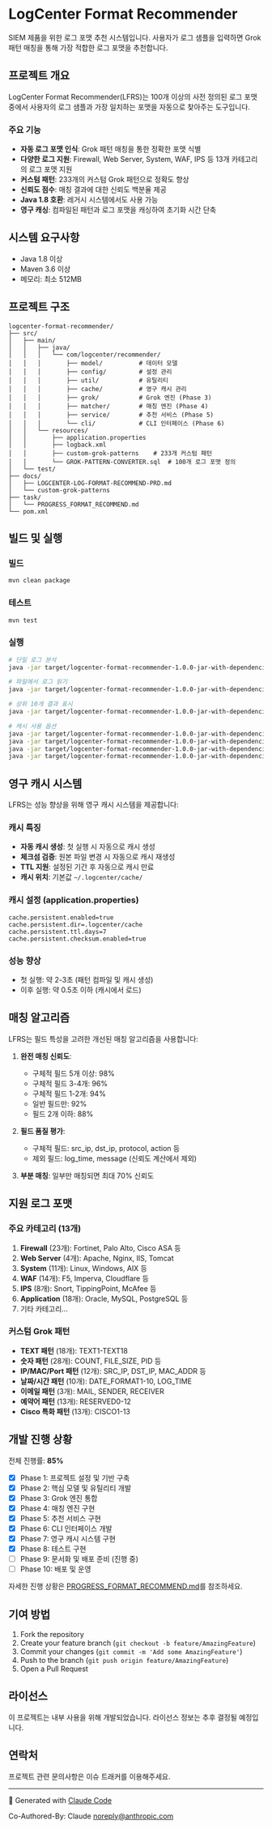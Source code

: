 # LogCenter Format Recommender

SIEM 제품을 위한 로그 포맷 추천 시스템입니다. 사용자가 로그 샘플을 입력하면 Grok 패턴 매칭을 통해 가장 적합한 로그 포맷을 추천합니다.

## 프로젝트 개요

LogCenter Format Recommender(LFRS)는 100개 이상의 사전 정의된 로그 포맷 중에서 사용자의 로그 샘플과 가장 일치하는 포맷을 자동으로 찾아주는 도구입니다.

### 주요 기능

- **자동 로그 포맷 인식**: Grok 패턴 매칭을 통한 정확한 포맷 식별
- **다양한 로그 지원**: Firewall, Web Server, System, WAF, IPS 등 13개 카테고리의 로그 포맷 지원
- **커스텀 패턴**: 233개의 커스텀 Grok 패턴으로 정확도 향상
- **신뢰도 점수**: 매칭 결과에 대한 신뢰도 백분율 제공
- **Java 1.8 호환**: 레거시 시스템에서도 사용 가능
- **영구 캐싱**: 컴파일된 패턴과 로그 포맷을 캐싱하여 초기화 시간 단축

## 시스템 요구사항

- Java 1.8 이상
- Maven 3.6 이상
- 메모리: 최소 512MB

## 프로젝트 구조

```
logcenter-format-recommender/
├── src/
│   ├── main/
│   │   ├── java/
│   │   │   └── com/logcenter/recommender/
│   │   │       ├── model/          # 데이터 모델
│   │   │       ├── config/         # 설정 관리
│   │   │       ├── util/           # 유틸리티
│   │   │       ├── cache/          # 영구 캐시 관리
│   │   │       ├── grok/           # Grok 엔진 (Phase 3)
│   │   │       ├── matcher/        # 매칭 엔진 (Phase 4)
│   │   │       ├── service/        # 추천 서비스 (Phase 5)
│   │   │       └── cli/            # CLI 인터페이스 (Phase 6)
│   │   └── resources/
│   │       ├── application.properties
│   │       ├── logback.xml
│   │       ├── custom-grok-patterns    # 233개 커스텀 패턴
│   │       └── GROK-PATTERN-CONVERTER.sql  # 100개 로그 포맷 정의
│   └── test/
├── docs/
│   ├── LOGCENTER-LOG-FORMAT-RECOMMEND-PRD.md
│   └── custom-grok-patterns
├── task/
│   └── PROGRESS_FORMAT_RECOMMEND.md
└── pom.xml
```

## 빌드 및 실행

### 빌드

```bash
mvn clean package
```

### 테스트

```bash
mvn test
```

### 실행

```bash
# 단일 로그 분석
java -jar target/logcenter-format-recommender-1.0.0-jar-with-dependencies.jar "로그 샘플"

# 파일에서 로그 읽기
java -jar target/logcenter-format-recommender-1.0.0-jar-with-dependencies.jar -f /path/to/logfile.log

# 상위 10개 결과 표시
java -jar target/logcenter-format-recommender-1.0.0-jar-with-dependencies.jar -n 10 "로그 샘플"

# 캐시 사용 옵션
java -jar target/logcenter-format-recommender-1.0.0-jar-with-dependencies.jar --no-cache "로그 샘플"
java -jar target/logcenter-format-recommender-1.0.0-jar-with-dependencies.jar --cache-dir /custom/cache/path "로그 샘플"
java -jar target/logcenter-format-recommender-1.0.0-jar-with-dependencies.jar --clear-cache
java -jar target/logcenter-format-recommender-1.0.0-jar-with-dependencies.jar --rebuild-cache
```

## 영구 캐시 시스템

LFRS는 성능 향상을 위해 영구 캐시 시스템을 제공합니다:

### 캐시 특징
- **자동 캐시 생성**: 첫 실행 시 자동으로 캐시 생성
- **체크섬 검증**: 원본 파일 변경 시 자동으로 캐시 재생성
- **TTL 지원**: 설정된 기간 후 자동으로 캐시 만료
- **캐시 위치**: 기본값 `~/.logcenter/cache/`

### 캐시 설정 (application.properties)
```properties
cache.persistent.enabled=true
cache.persistent.dir=.logcenter/cache
cache.persistent.ttl.days=7
cache.persistent.checksum.enabled=true
```

### 성능 향상
- 첫 실행: 약 2-3초 (패턴 컴파일 및 캐시 생성)
- 이후 실행: 약 0.5초 이하 (캐시에서 로드)

## 매칭 알고리즘

LFRS는 필드 특성을 고려한 개선된 매칭 알고리즘을 사용합니다:

1. **완전 매칭 신뢰도**:
   - 구체적 필드 5개 이상: 98%
   - 구체적 필드 3-4개: 96%
   - 구체적 필드 1-2개: 94%
   - 일반 필드만: 92%
   - 필드 2개 이하: 88%

2. **필드 품질 평가**:
   - 구체적 필드: src_ip, dst_ip, protocol, action 등
   - 제외 필드: log_time, message (신뢰도 계산에서 제외)

3. **부분 매칭**: 일부만 매칭되면 최대 70% 신뢰도

## 지원 로그 포맷

### 주요 카테고리 (13개)

1. **Firewall** (23개): Fortinet, Palo Alto, Cisco ASA 등
2. **Web Server** (4개): Apache, Nginx, IIS, Tomcat
3. **System** (11개): Linux, Windows, AIX 등
4. **WAF** (14개): F5, Imperva, Cloudflare 등
5. **IPS** (8개): Snort, TippingPoint, McAfee 등
6. **Application** (18개): Oracle, MySQL, PostgreSQL 등
7. 기타 카테고리...

### 커스텀 Grok 패턴

- **TEXT 패턴** (18개): TEXT1-TEXT18
- **숫자 패턴** (28개): COUNT, FILE_SIZE, PID 등
- **IP/MAC/Port 패턴** (12개): SRC_IP, DST_IP, MAC_ADDR 등
- **날짜/시간 패턴** (10개): DATE_FORMAT1-10, LOG_TIME
- **이메일 패턴** (3개): MAIL, SENDER, RECEIVER
- **예약어 패턴** (13개): RESERVED0-12
- **Cisco 특화 패턴** (13개): CISCO1-13

## 개발 진행 상황

전체 진행률: **85%**

- [x] Phase 1: 프로젝트 설정 및 기반 구축
- [x] Phase 2: 핵심 모델 및 유틸리티 개발
- [x] Phase 3: Grok 엔진 통합
- [x] Phase 4: 매칭 엔진 구현
- [x] Phase 5: 추천 서비스 구현
- [x] Phase 6: CLI 인터페이스 개발
- [x] Phase 7: 영구 캐시 시스템 구현
- [x] Phase 8: 테스트 구현
- [ ] Phase 9: 문서화 및 배포 준비 (진행 중)
- [ ] Phase 10: 배포 및 운영

자세한 진행 상황은 [PROGRESS_FORMAT_RECOMMEND.md](task/PROGRESS_FORMAT_RECOMMEND.md)를 참조하세요.

## 기여 방법

1. Fork the repository
2. Create your feature branch (`git checkout -b feature/AmazingFeature`)
3. Commit your changes (`git commit -m 'Add some AmazingFeature'`)
4. Push to the branch (`git push origin feature/AmazingFeature`)
5. Open a Pull Request

## 라이선스

이 프로젝트는 내부 사용을 위해 개발되었습니다. 라이선스 정보는 추후 결정될 예정입니다.

## 연락처

프로젝트 관련 문의사항은 이슈 트래커를 이용해주세요.

---

🤖 Generated with [Claude Code](https://claude.ai/code)

Co-Authored-By: Claude <noreply@anthropic.com>
